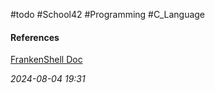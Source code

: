 #todo #School42 #Programming #C_Language 

#### References
[FrankenShell Doc](https://github.com/AshParker19/42_minishell/blob/main/docs/documentation.md)

_2024-08-04 19:31_